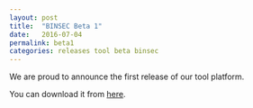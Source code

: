 ```yaml
---
layout: post
title:  "BINSEC Beta 1"
date:   2016-07-04
permalink: beta1
categories: releases tool beta binsec
---
```


We are proud to announce the first release of our tool platform.

You can download it from [here][download].

[download]: http://binsec.gforge.inria.fr/distrib/binsec-beta-20160704.tgz
